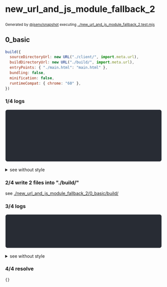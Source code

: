 # new_url_and_js_module_fallback_2

<sub>
  Generated by <a href="https://github.com/jsenv/core/tree/main/packages/independent/snapshot">@jsenv/snapshot</a> executing <a href="../new_url_and_js_module_fallback_2.test.mjs">../new_url_and_js_module_fallback_2.test.mjs</a>
</sub>

## 0_basic

```js
build({
  sourceDirectoryUrl: new URL("./client/", import.meta.url),
  buildDirectoryUrl: new URL("./build/", import.meta.url),
  entryPoints: { "./main.html": "main.html" },
  bundling: false,
  minification: false,
  runtimeCompat: { chrome: "60" },
})
```

### 1/4 logs

![img](new_url_and_js_module_fallback_2/0_basic/log_group.svg)

<details>
  <summary>see without style</summary>

```console

build "./main.html"
⠋ generate source graph
✔ generate source graph (done in <X> second)
⠋ generate build graph
✔ generate build graph (done in <X> second)
⠋ resync resource hints
✔ resync resource hints (done in <X> second)
⠋ write files in build directory

```

</details>


### 2/4 write 2 files into "./build/"

see [./new_url_and_js_module_fallback_2/0_basic/build/](./new_url_and_js_module_fallback_2/0_basic/build/)

### 3/4 logs

![img](new_url_and_js_module_fallback_2/0_basic/log_group_1.svg)

<details>
  <summary>see without style</summary>

```console
✔ write files in build directory (done in <X> second)
--- build files ---  
- html : 1 (17.5 kB / 99.1 %)
- js   : 1 (160 B / 0.9 %)
- total: 2 (17.6 kB / 100 %)
--------------------
```

</details>


### 4/4 resolve

```js
{}
```
